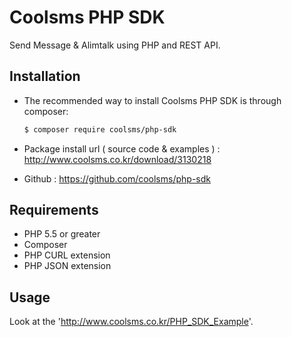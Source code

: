 # Coolsms PHP SDK

Send Message & Alimtalk using PHP and REST API.

## Installation

- The recommended way to install Coolsms PHP SDK is through composer:

  ```bash
  $ composer require coolsms/php-sdk
  ```

- Package install url ( source code & examples ) : http://www.coolsms.co.kr/download/3130218

- Github : https://github.com/coolsms/php-sdk

## Requirements

* PHP 5.5 or greater
* Composer
* PHP CURL extension
* PHP JSON extension

## Usage

Look at the 'http://www.coolsms.co.kr/PHP_SDK_Example'.
